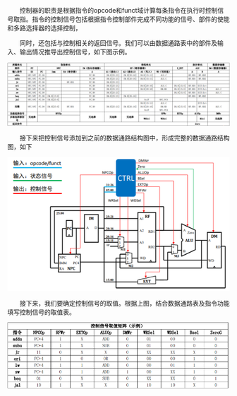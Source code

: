 &emsp;&emsp;控制器的职责是根据指令的opcode和funct域计算每条指令在执行时控制信号取指。指令的控制信号包括根据指令控制部件完成不同功能的信号、部件的使能和多路选择器的选择控制，

&emsp;&emsp;同时，还包括与控制相关的返回信号。我们可以由数据通路表中的部件及输入、输出情况推导出控制信号，如下图示例。

![指令数据通路表](./asset/ctrl/instruction_model_2.png)

&emsp;&emsp;接下来把控制信号添加到之前的数据通路结构图中，形成完整的数据通路结构图，如下

![指令完整数据通路结构图](./asset/ctrl/full_data_path.png)

&emsp;&emsp;接下来，我们要确定控制信号的取值。根据上图，结合数据通路表及指令功能填写控制信号的取值表。

![控制信号矩阵取值](./asset/ctrl/value_matrix.png)